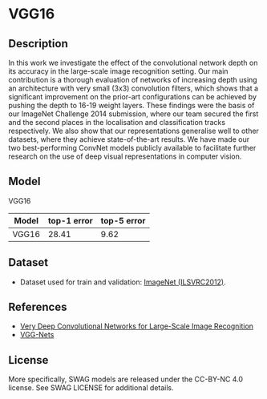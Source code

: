 <!--- CC-BY-NC 4.0 -->

# VGG16

## Description

In this work we investigate the effect of the convolutional network depth on its accuracy in the large-scale image recognition setting. Our main contribution is a thorough evaluation of networks of increasing depth using an architecture with very small (3x3) convolution filters, which shows that a significant improvement on the prior-art configurations can be achieved by pushing the depth to 16-19 weight layers. 
These findings were the basis of our ImageNet Challenge 2014 submission, where our team secured the first and the second places in the localisation and classification tracks respectively. We also show that our representations generalise well to other datasets, where they achieve state-of-the-art results. We have made our two best-performing ConvNet models publicly available to facilitate further research on the use of deep visual representations in computer vision.

## Model

VGG16

|Model        |top-1 error       |top-5 error       |
|-------------|:-----------------|:-----------------|
|VGG16        |28.41             |9.62              |

## Dataset

* Dataset used for train and validation: [ImageNet (ILSVRC2012)](http://www.image-net.org/challenges/LSVRC/2012/).

## References

* [Very Deep Convolutional Networks for Large-Scale Image Recognition](https://arxiv.org/abs/1409.1556)
* [VGG-Nets](https://pytorch.org/hub/pytorch_vision_vgg/)

## License

More specifically, SWAG models are released under the CC-BY-NC 4.0 license. See SWAG LICENSE for additional details.